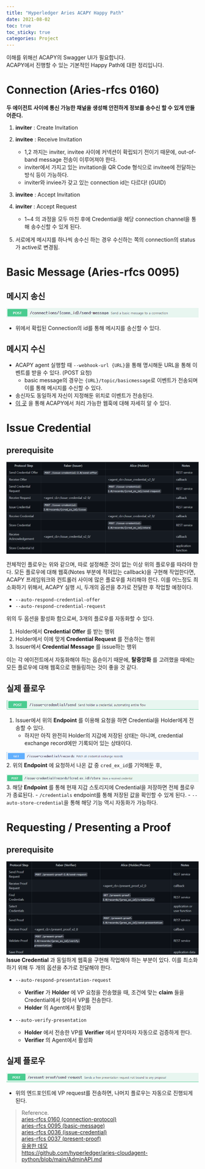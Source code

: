 ```yaml
---
title: "Hyperledger Aries ACAPY Happy Path"
date: 2021-08-02
toc: true
toc_sticky: true
categories: Project
---
```


이해를 위해선 ACAPY의 Swagger UI가 필요합니다.   
ACAPY에서 진행할 수 있는 기본적인 Happy Path에 대한 정리입니다.

# Connection (Aries-rfcs 0160)
__두 에이전트 사이에 통신 가능한 채널을 생성해 안전하게 정보를 송수신 할 수 있게 만들어준다.__
1. __inviter__ : Create Invitation 
   
2. __invitee__ : Receive Invitation
    - 1,2 까지는 inviter, invitee 사이에 커넥션이 확립되기 전이기 때문에, out-of-band message 전송이 이루어져야 한다.
    - inviter에서 가지고 있는 invitation을 QR Code 형식으로 invitee에 전달하는 방식 등이 가능하다.
    - inviter와 inviee가 갖고 있는 connection id는 다르다! (GUID)
  
3. __invitee__ : Accept Invitation

4. __inviter__ : Accept Request
    - 1~4 의 과정을 모두 마친 후에 Credential을 해당 connection channel을 통해 송수신할 수 있게 된다.

5. 서로에게 메시지를 하나씩 송수신 하는 경우 수신하는 쪽의 connection의 status가 active로 변경됨.

# Basic Message (Aries-rfcs 0095)

## 메시지 송신
![img.png](../../images/acapy-send-message.png)
- 위에서 확립된 Connection의 id를 통해 메시지를 송신할 수 있다.

## 메시지 수신
- ACAPY agent 실행할 때 `--webhook-url {URL}`을 통해 명시해둔 URL을 통해 이벤트를 받을 수 있다. (POST 요청)
    - basic message의 경우는 `{URL}/topic/basicmessage`로 이벤트가 전송되며 이를 통해 메시지를 수신할 수 있다.
- 송신자도 동일하게 자신이 지정해둔 위치로 이벤트가 전송된다.
- [이 곳](https://github.com/hyperledger/aries-cloudagent-python/blob/main/AdminAPI.md) 을 통해 ACAPY에서 처리 가능한 웹훅에 대해 자세히 알 수 있다.
  

# Issue Credential

## prerequisite
![img.png](../../images/issue-credential-2.0.png)

전체적인 플로우는 위와 같으며, 따로 설정해준 것이 없는 이상 위의 플로우를 따라야 한다.
모든 플로우에 대해 웹훅(Notes 부분에 적혀있는 callback)을 구현해 작업한다면, ACAPY 프레임워크와 컨트롤러 사이에 많은 플로우를 처리해야 한다.
이를 어느정도 최소화하기 위해서, ACAPY 실행 시, 두개의 옵션을 추가로 전달한 후 작업할 예정이다.

- `--auto-respond-credential-offer`
- `--auto-respond-credential-request`

위의 두 옵션을 활성화 함으로써, 3개의 플로우를 자동화할 수 있다.
1. Holder에서 __Credential Offer__ 를 받는 행위
2. Holder에서 이에 맞게 __Credential Request__ 를 전송하는 행위
3. Issuer에서 __Credential Message__ 를 issue하는 행위   

이는 각 에이전트에서 자동화해야 하는 옵숀이기 때문에, __탈중앙화__ 를 고려했을 때에는 모든 플로우에 대해 웹훅으로 핸들링하는 것이 좋을 것 같다.

## 실제 플로우
![img.png](../../images/send-credential.png)
1. Issuer에서 위의 __Endpoint__ 를 이용해 요청을 하면 Credential을 Holder에게 전송할 수 있다. 
    - 하지만 아직 완전히 Holder의 지갑에 저장된 상태는 아니며, credential exchange record에만 기록되어 있는 상태이다.
  
![img.png](../../images/ex-records.png)
2. 위의 __Endpoint__ 에 요청하서 나온 값 중 `cred_ex_id`를 기억해둔 후,

![img.png](../../images/store-cred.png)
3. 해당 __Endpoint__ 를 통해 현재 지갑 스토리지에 Credential을 저장하면 전체 플로우가 종료된다.
    - `/credentials` endpoint를 통해 저장된 값을 확인할 수 있게 된다.
    - `--auto-store-credential`을 통해 해당 기능 역시 자동화가 가능하다.
  

# Requesting / Presenting a Proof

## prerequisite
![img_1.png](../../present-proof/img_1.png)
__Issue Credential__ 과 동일하게 웹훅을 구현해 작업해야 하는 부분이 있다. 이를 최소화하기 위해 두 개의 옵션을 추가로 전달해야 한다. 

- `--auto-respond-presentation-request`
    - __Verifier__ 가 __Holder__ 에 VP 요청을 전송했을 때, 조건에 맞는 __claim__ 들을 Credential에서 찾아서 VP를 전송한다.
    - __Holder__ 의 Agent에서 활성화
  
- `--auto-verify-presentation` 
    - __Holder__ 에서 전송한 VP를 __Verifier__ 에서 받자마자 자동으로 검증하게 한다.
    - __Verifier__ 의 Agent에서 활성화
  
## 실제 플로우
![img.png](../../images/send-vp-request.png)

- 위의 엔드포인트에 VP request를 전송하면, 나머지 플로우는 자동으로 진행되게 된다.

  










> Reference.   
> [aries-rfcs 0160 (connection-protocol)](https://github.com/hyperledger/aries-rfcs/tree/9b0aaa39df7e8bd434126c4b33c097aae78d65bf/features/0160-connection-protocol)   
> [aries-rfcs 0095 (basic-message)](https://github.com/hyperledger/aries-rfcs/tree/527849ec3aa2a8fd47a7bb6c57f918ff8bcb5e8c/features/0095-basic-message)    
> [aries-rfcs 0036 (issue-credential)](https://github.com/hyperledger/aries-rfcs/tree/bb42a6c35e0d5543718fb36dd099551ab192f7b0/features/0036-issue-credential)   
> [aries-rfcs 0037 (present-proof)](https://github.com/hyperledger/aries-rfcs/tree/4fae574c03f9f1013db30bf2c0c676b1122f7149/features/0037-present-proof)    
> [유용한 데모](https://github.com/hyperledger/aries-cloudagent-python/blob/main/demo/AriesOpenAPIDemo.md#start-the-faber-agent-1)       
> https://github.com/hyperledger/aries-cloudagent-python/blob/main/AdminAPI.md   